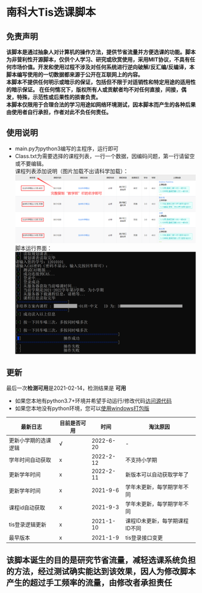 # 南科大Tis选课脚本  

## 免责声明
**该脚本是通过抽象人对计算机的操作方法，提供节省流量并方便选课的功能。脚本为非营利性开源脚本，仅供个人学习、研究或欣赏使用，采用MIT协议，不具有任何市场价值。开发和使用过程不涉及对任何系统进行逆向破解/反汇编/反编译，本脚本编写使用的一切数据都来源于公开在互联网上的内容。  
本脚本不提供任何明示或暗示的保证，包括但不限于对适销性和特定用途的适用性的暗示保证。 在任何情况下，版权所有人或贡献者均不对任何直接，间接，偶发，特殊，示范性或后果性的损害负责。  
本脚本仅限用于合理合法的学习用途如网络环境测试，因本脚本而产生的各种后果由使用者自行承担，作者对此不负任何责任。**   

## 使用说明  
- main.py为python3编写的主程序，运行即可  
- Class.txt为需要选择的课程列表，一行一个数据，因编码问题，第一行请留空或不要编辑。  
课程列表添加说明（图片加载不出请科学加载）：  
![课程名称说明](screenShots/help.png)  
  脚本运行界面：
![脚本运行界面](screenShots/sc.png)

## 更新
最后一次**检测可用**是2021-02-14，检测结果是 **可用**  
- 如果您本地有python3.7+环境并希望手动运行/修改代码[访问源代码](https://github.com/GhostFrankWu/SUSTech_Tools/blob/main/main.py)  
- 如果您本地没有python环境，您可以[使用windows打包版](https://github.com/GhostFrankWu/SUSTech_Tools/releases/tag/v3.1RC1)  


| 最新日志 | 目前是否可用 | 时间 | 淘汰原因 
-- | -- | -- | --  
| 更新小学期的选课逻辑 | √ | 2022-6-20 | - | 
| 学年时间自动获取 | x | 2022-2-12 | 不支持小学期 |  
| 更新学年时间 | x | 2022-2-11 | 新版本可以自动获取学年了 |  
| 更新学年时间 | x | 2021-9-6 | 学年未更新，每学期学年不同 |  
| 课程id自动获取 | x | 2021-9-3 | 学年未更新，每学期学年不同 |  
| tis登录逻辑更新 | x | 2021-1-10 | 课程ID未更新，每学期课程ID不同 |  
| 最早版本 | x | 2021-1-9 | tis登录接口变更 |  


## 该脚本诞生的目的是研究节省流量，减轻选课系统负担的方法，经过测试确实能达到该效果，因人为修改脚本产生的超过手工频率的流量，由修改者承担责任
<!--

>## TL;DR
>今天有人要向老师举报："是脚本导致了教务系统瘫痪"。  
>- 对，脚本选手都是邪恶的封弊者！   
>  
>经过测试，学生正常使用TIS选课和使用脚本选课的请求情况如下表所示  
>
>项目（三次取平均） | 请求总数(个) | 流量总计(kB) | 总用时(ms)  
>-- | -- | -- | --
>TIS登录 | 17 | 188 | 680
>脚本登录 | 0 | 0 | 0
>TIS登录CAS认证 | 22 | 745 | 1410
>脚本登录CAS认证 | 1 | 11 | 96
>TIS进入 | 141 | 2487 | 8760
>脚本进入 | 4 | 223 | 692
>TIS选课+刷新 | 119 | 1299 | 取决于查询内容1-10秒不等
>脚本选课 | 1 | 0.6 | 177
>TIS总计（刷新n次） | 180+119n | 3350+1299n | 10秒+每次刷新耗时
>脚本总计（选课m次） | 5+m | 234+0.6m | 0.8秒+每次请求144ms
>
>可见在目前的TIS设计下，脚本一秒发送100次请求都不及一位正常学生刷新页面看选课按钮有没有激活产生的请求/流量多。  
>- 所以如果TIS崩了，那最不应该指责是就是如此节省流量脚本用户了（吧？）  
>  
>本人寄网挂科水平，欢迎大佬对以上论述批评指正。

-->
